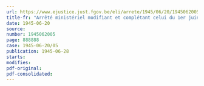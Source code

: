 ```yaml
---
url: https://www.ejustice.just.fgov.be/eli/arrete/1945/06/20/1945062005/justel
title-fr: "Arrêté ministériel modifiant et complétant celui du 1er juin 1945, déterminant les prix maxima des produits, matières, denrées ou marchandises (abrogé par AM 01-07-1946, art. 16)"
date: 1945-06-20
source:
number: 1945062005
page: 888888
case: 1945-06-20/05
publication: 1945-06-28
starts:
modifies:
pdf-original:
pdf-consolidated:
---
```


